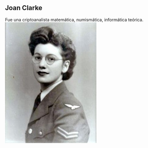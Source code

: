 ## Joan Clarke
Fue una criptoanalista matemática, numismática, informática teórica.
![image](joanc1.jpg)
